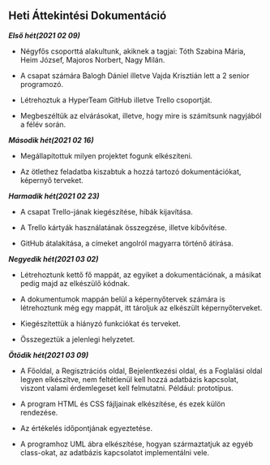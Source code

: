## Heti Áttekintési Dokumentáció

***Első hét(2021 02 09)***

- Négyfős csoporttá alakultunk, akiknek a tagjai: Tóth Szabina Mária, Heim József, Majoros Norbert, Nagy Milán.

- A csapat számára Balogh Dániel illetve Vajda Krisztián lett a 2 senior programozó.

- Létrehoztuk a HyperTeam GitHub illetve Trello csoportját.

- Megbeszéltük az elvárásokat, illetve, hogy mire is számítsunk nagyjából a félév során.

***Második hét(2021 02 16)***

- Megállapítottuk milyen projektet fogunk elkészíteni.

- Az ötlethez feladatba kiszabtuk a hozzá tartozó dokumentációkat, képernyő terveket.

***Harmadik hét(2021 02 23)***

- A csapat Trello-jának kiegészítése, hibák kijavítása.

- A Trello kártyák használatának összegzése, illetve kibővítése.

- GitHub átalakítása, a címeket angolról magyarra történő átírása.

***Negyedik hét(2021 03 02)***

- Létrehoztunk kettő fő mappát, az egyiket a dokumentációnak, a másikat pedig majd az elkészülő kódnak.

- A dokumentumok mappán belül a képernyőtervek számára is létrehoztunk még egy mappát, itt tároljuk az elkészült képernyőterveket.

- Kiegészítettük a hiányzó funkciókat és terveket.

- Összegeztük a jelenlegi helyzetet.

***Ötödik hét(2021 03 09)***

- A Főoldal, a Regisztrációs oldal, Bejelentkezési oldal, és a Foglalási oldal legyen elkészítve, nem feltétlenül kell hozzá adatbázis kapcsolat, viszont valami érdemlegeset kell felmutatni. Például: prototípus.

- A program HTML és CSS fájljainak elkészítése, és ezek külön rendezése.

- Az értékelés időpontjának egyeztetése.

- A programhoz UML ábra elkészítése, hogyan származtatjuk az egyéb class-okat, az adatbázis kapcsolatot implementálni vele.
